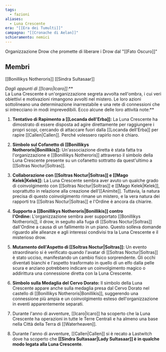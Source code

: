 ```yaml
---
tags:
  - fazioni
aliases:
  - Luna Crescente
era: "[[Era dei Tumulti]]"
campagna: "[[Cronache di Aelan]]"
schieramento: nemici
---
```

Organizzazione Drow che promette di liberare i Drow dal "[[Fato Oscuro]]"

## Membri
[[Bonillikys Notheroris]]
[[Sindra Sultasaar]]

_Dagli appunti di [[Icaro|Icaro]]:_**  
La Luna Crescente è un'organizzazione segreta avvolta nell'ombra, i cui veri obiettivi e motivazioni rimangono avvolti nel mistero. Le loro azioni sottolineano una determinazione inarrestabile e una rete di connessioni che si intrecciano in modi imprevedibili. Ecco alcune delle loro attività note:**

1. **Tentativo di Rapimento a [[Locanda dell'Erba]]:** La Luna Crescente ha dimostrato di essere disposta ad agire direttamente per raggiungere i propri scopi, cercando di attaccare fuori dalla [[Locanda dell'Erba]] per rapire [[Callen|Callen]]. Perché volessero rapirlo non è chiaro.
    
2. **Simbolo sul Cofanetto di [[Bonillikys Notheroris|Bonillikis]]:** Un'associazione diretta è stata fatta tra l'organizzazione e [[Bonillikys Notheroris]] attraverso il simbolo della Luna Crescente presente su un cofanetto sottratto da quest'ultimo a [[Soltras Noctur|Soltras]].
    
3. **Collaborazione con [[Soltras Noctur|Soltras]] e [[Mago Kelek|Kelek]]:** La Luna Crescente sembra aver avuto un qualche grado di coinvolgimento con [[Soltras Noctur|Soltras]] e [[Mago Kelek|Kelek]], soprattutto in relazione alla creazione dell'[[Animite]]. Tuttavia, la natura precisa di questo coinvolgimento rimane un mistero, e la vera natura dei rapporti tra [[Soltras Noctur|Soltras]] e l'Ordine è ancora da chiarire.
    
4. **Supporto a [[Bonillikys Notheroris|Bonillikis]] contro l'Ordine:** L'organizzazione sembra aver supportato [[Bonillikys Notheroris]], il drow, in seguito alla fuga di [[Soltras Noctur|Soltras]] dall'Ordine a causa di un fallimento in un piano. Questo solleva domande riguardo alle alleanze e agli interessi condivisi tra la Luna Crescente e il misterioso drow.
    
5. **Mutamento dell'Aspetto di [[Soltras Noctur|Soltras]]:** Un evento straordinario si è verificato quando l'avatar di [[Soltras Noctur|Soltras]] è stato ucciso, manifestando un cambio fisico sorprendente. Gli occhi diventati bianchi e l'aspetto trasformato in quello di un elfo dalla pelle scura e anziano potrebbero indicare un coinvolgimento magico o addirittura una connessione diretta con la Luna Crescente.
    
6. **Simbolo sulla Medaglia del Cervo Dorato:** Il simbolo della Luna Crescente appare anche sulla medaglia presa dal Cervo Dorato nel castello di [[Bonillikys Notheroris|Bonillikis]], suggerendo una connessione più ampia e un coinvolgimento esteso dell'organizzazione in eventi apparentemente separati.
    
7. Durante l'anno di avventure, [[Icaro|Icaro]] ha scoperto che la Luna Crescente ha operazioni in tutte le Terre Centrali e ha almeno una base nella Città della Terra di [[Waterheaven]].  
    
8. Durante l'anno di avventure, [[Callen|Callen]] si è recato a Lastwitch dove ha scoperto che **[[Sindra Sultasaar|Lady Sultasaar]] è in qualche modo legata alla Luna Crescente**.